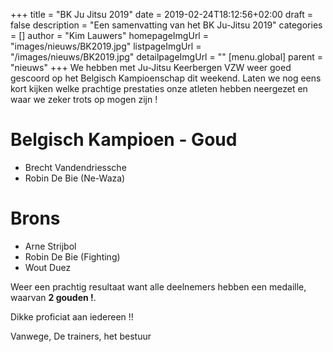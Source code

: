 +++
title = "BK Ju Jitsu 2019"
date = 2019-02-24T18:12:56+02:00
draft = false
description = "Een samenvatting van het BK Ju-Jitsu 2019"
categories = []
author = "Kim Lauwers"
homepageImgUrl = "images/nieuws/BK2019.jpg"
listpageImgUrl = "/images/nieuws/BK2019.jpg"
detailpageImgUrl = ""
[menu.global]
    parent = "nieuws"
+++
We hebben met Ju-Jitsu Keerbergen VZW weer goed gescoord op het Belgisch Kampioenschap dit weekend. 
Laten we nog eens kort kijken welke prachtige prestaties onze atleten hebben neergezet en waar we zeker trots op mogen zijn !

# Belgisch Kampioen - Goud
* Brecht Vandendriessche
* Robin De Bie (Ne-Waza)

# Brons
* Arne Strijbol
* Robin De Bie (Fighting)
* Wout Duez

Weer een prachtig resultaat want alle deelnemers hebben een medaille, waarvan **2 gouden !**.

Dikke proficiat aan iedereen !!

Vanwege,
De trainers, het bestuur